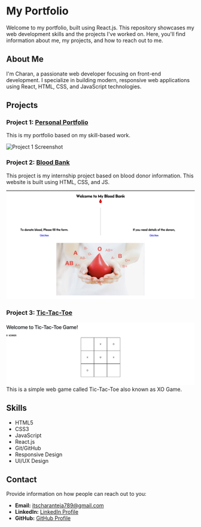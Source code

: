 # My Portfolio

Welcome to my portfolio, built using React.js. This repository showcases my web development skills and the projects I've worked on. Here, you'll find information about me, my projects, and how to reach out to me.

## About Me

I'm Charan, a passionate web developer focusing on front-end development. I specialize in building modern, responsive web applications using React, HTML, CSS, and JavaScript technologies.

## Projects

### Project 1: [Personal Portfolio](https://itscharanteja.github.io/personal-portfolio/#portfolio)

This is my portfolio based on my skill-based work.

![Project 1 Screenshot](public/assets/portfolio.png)

### Project 2: [Blood Bank](https://github.com/itscharanteja/BloodBank)

This project is my internship project based on blood donor information. This website is built using HTML, CSS, and JS.

![Project 2 Screenshot](public/assets/project-blood.png)

### Project 3: [Tic-Tac-Toe](https://github.com/itscharanteja/Tic-Tac-Toe-React)

![Project 3 Screenshot](public/assets/project-tic.png)
This is a simple web game called Tic-Tac-Toe also known as XO Game.

## Skills

- HTML5
- CSS3
- JavaScript
- React.js
- Git/GitHub
- Responsive Design
- UI/UX Design

## Contact

Provide information on how people can reach out to you:

- **Email:** [itscharanteja789@gmail.com](mailto:itscharanteja789@gmail.com)
- **LinkedIn:** [LinkedIn Profile](https://www.linkedin.com/in/charan-sri-teja-b-a386a5225/)
- **GitHub:** [GitHub Profile](https://github.com/itscharanteja)

